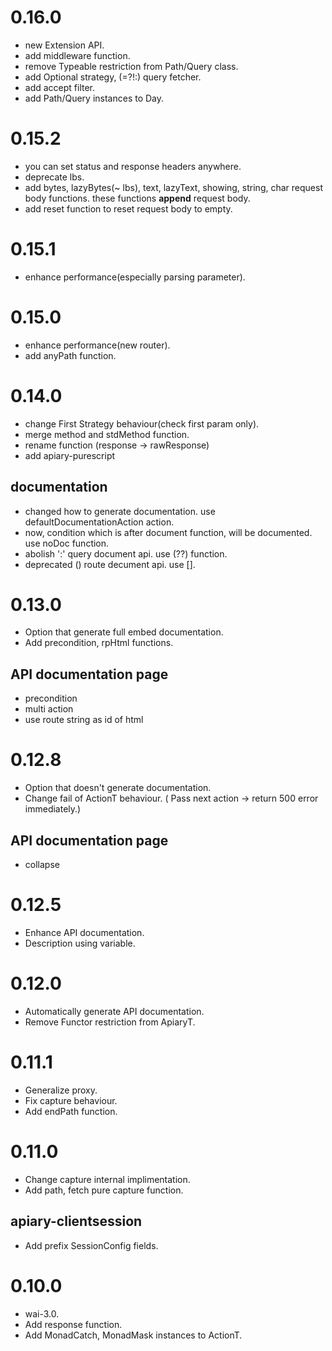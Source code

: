 # 0.16.0
* new Extension API.
* add middleware function.
* remove Typeable restriction from Path/Query class.
* add Optional strategy, (=?!:) query fetcher.
* add accept filter.
* add Path/Query instances to Day.

# 0.15.2
* you can set status and response headers anywhere.
* deprecate lbs.
* add bytes, lazyBytes(~ lbs), text, lazyText, showing, string, char request body functions. these functions **append** request body.
* add reset function to reset request body to empty.

# 0.15.1
* enhance performance(especially parsing parameter).

# 0.15.0
* enhance performance(new router).
* add anyPath function.

# 0.14.0
* change First Strategy behaviour(check first param only).
* merge method and stdMethod function.
* rename function (response -> rawResponse)
* add apiary-purescript

## documentation
* changed how to generate documentation. use defaultDocumentationAction action.
* now, condition which is after document function, will be documented. use noDoc function.
* abolish ':' query document api. use (??) function.
* deprecated () route decument api. use [].


# 0.13.0
* Option that generate full embed documentation.
* Add precondition, rpHtml functions.

## API documentation page
* precondition
* multi action
* use route string as id of html


# 0.12.8
* Option that doesn't generate documentation.
* Change fail of ActionT behaviour.
  ( Pass next action -> return 500 error immediately.)

## API documentation page
* collapse


# 0.12.5
* Enhance API documentation.
* Description using variable.

# 0.12.0
* Automatically generate API documentation.
* Remove Functor restriction from ApiaryT.

# 0.11.1
* Generalize proxy.
* Fix capture behaviour.
* Add endPath function.

# 0.11.0
* Change capture internal implimentation.
* Add path, fetch pure capture function.

## apiary-clientsession
* Add prefix SessionConfig fields.


# 0.10.0
* wai-3.0.
* Add response function.
* Add MonadCatch, MonadMask instances to ActionT.
